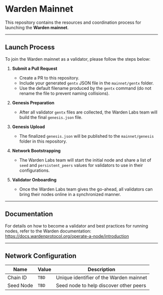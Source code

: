 # Warden Mainnet

This repository contains the resources and coordination process for launching the **Warden mainnet**.

---

## Launch Process

To join the Warden mainnet as a validator, please follow the steps below:

1. **Submit a Pull Request**

   - Create a PR to this repository.
   - Include your generated `gentx` JSON file in the `mainnet/gentx` folder.
   - Use the default filename produced by the `gentx` command (do not rename the file to prevent naming collisions).

2. **Genesis Preparation**

   - After all validator `gentx` files are collected, the Warden Labs team will build the final `genesis.json` file.

3. **Genesis Upload**

   - The finalized `genesis.json` will be published to the `mainnet/genesis` folder in this repository.

4. **Network Bootstrapping**

   - The Warden Labs team will start the initial node and share a list of `seed` and `persistent_peers` values for validators to use in their configurations.

5. **Validator Onboarding**
   - Once the Warden Labs team gives the go-ahead, all validators can bring their nodes online in a synchronized manner.

---

## Documentation

For details on how to become a validator and best practices for running nodes, refer to the Warden documentation:  
https://docs.wardenprotocol.org/operate-a-node/introduction

---

## Network Configuration

| Name      | Value | Description                             |
| --------- | ----- | --------------------------------------- |
| Chain ID  | `TBD` | Unique identifier of the Warden mainnet |
| Seed Node | `TBD` | Seed node to help discover other peers  |
